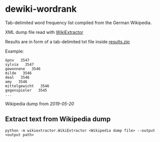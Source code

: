 # dewiki-wordrank

Tab-delimited word frequency list compiled from the German Wikipedia.

XML dump file read with [WikiExtractor](https://github.com/attardi/wikiextractor)

Results are in form of a tab-delimited txt file inside [results.zip](https://github.com/gambolputty/dewiki-wordrank/raw/master/results.zip)

Example:
```
öpnv   3547
sylvia   3547
gewonnene   3546
milde   3546
deal   3546
amy   3546
mittelgewicht   3546
gegenspieler   3545
...
```

Wikipedia dump from _2019-05-20_

## Extract text from Wikipedia dump
`python -m wikiextractor.WikiExtractor <Wikipedia dump file> --output <output path>`